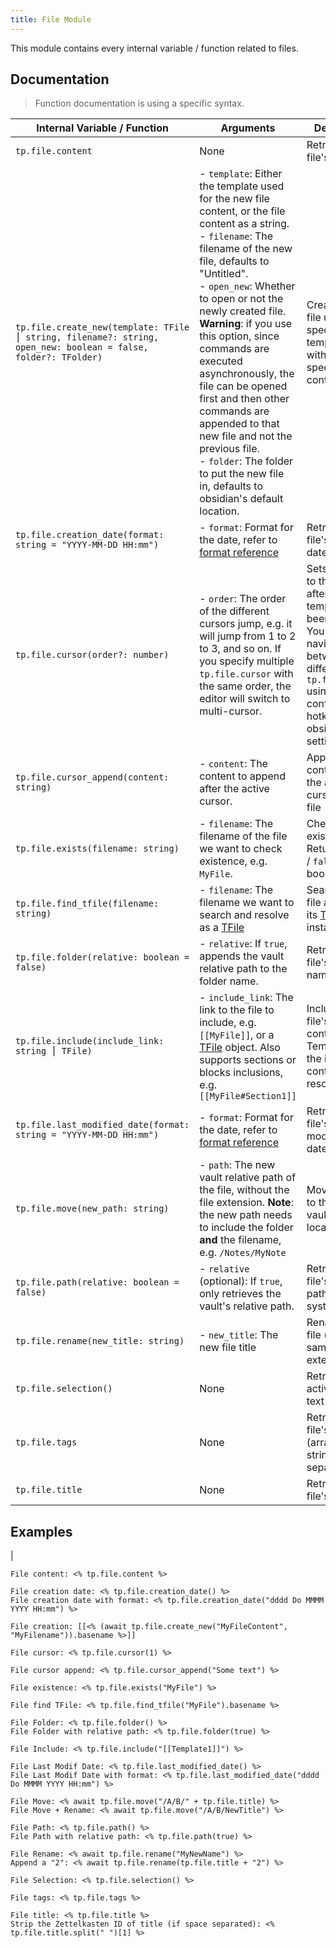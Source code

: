 ```yaml
---
title: File Module
---
```


This module contains every internal variable / function related to files.

## Documentation

> Function documentation is using a specific syntax.

| Internal Variable / Function                                                                                   | Arguments                                                                                                                                                                                                                                                                                                                                                                                                                                                                                                                                | Description                                                                                                                                                                      | Example Output                |
| -------------------------------------------------------------------------------------------------------------- | ---------------------------------------------------------------------------------------------------------------------------------------------------------------------------------------------------------------------------------------------------------------------------------------------------------------------------------------------------------------------------------------------------------------------------------------------------------------------------------------------------------------------------------------- | -------------------------------------------------------------------------------------------------------------------------------------------------------------------------------- | ----------------------------- |
| `tp.file.content`                                                                                              | None                                                                                                                                                                                                                                                                                                                                                                                                                                                                                                                                     | Retrieves the file's content                                                                                                                                                     | `This is some content`        |
| `tp.file.create_new(template: TFile ⎮ string, filename?: string, open_new: boolean = false, folder?: TFolder)` | - `template`: Either the template used for the new file content, or the file content as a string.<br />- `filename`: The filename of the new file, defaults to "Untitled".<br />- `open_new`: Whether to open or not the newly created file. **Warning**: if you use this option, since commands are executed asynchronously, the file can be opened first and then other commands are appended to that new file and not the previous file.<br />- `folder`: The folder to put the new file in, defaults to obsidian's default location. | Creates a new file using a specified template or with a specified content.                                                                                                       | None                          |
| `tp.file.creation_date(format: string = "YYYY-MM-DD HH:mm")`                                                   | - `format`: Format for the date, refer to [format reference](https://momentjs.com/docs/#/displaying/format/)                                                                                                                                                                                                                                                                                                                                                                                                                             | Retrieves the file's creation date.                                                                                                                                              | `2021-01-06 20:27`            |
| `tp.file.cursor(order?: number)`                                                                               | - `order`: The order of the different cursors jump, e.g. it will jump from 1 to 2 to 3, and so on. If you specify multiple `tp.file.cursor` with the same order, the editor will switch to multi-cursor.                                                                                                                                                                                                                                                                                                                                 | Sets the cursor to this location after the template has been inserted. You can navigate between the different `tp.file.cursor` using the configured hotkey in obsidian settings. | None                          |
| `tp.file.cursor_append(content: string)`                                                                       | - `content`: The content to append after the active cursor.                                                                                                                                                                                                                                                                                                                                                                                                                                                                              | Appends some content after the active cursor in the file                                                                                                                         | None                          |
| `tp.file.exists(filename: string)`                                                                             | - `filename`: The filename of the file we want to check existence, e.g. `MyFile`.                                                                                                                                                                                                                                                                                                                                                                                                                                                        | Checks if a file exists or not. Returns a `true` / `false` boolean.                                                                                                              | `true`                        |
| `tp.file.find_tfile(filename: string)`                                                                         | - `filename`: The filename we want to search and resolve as a [TFile](https://github.com/obsidianmd/obsidian-api/blob/ddd50214f530d23ee21f440a9fa64f4507176871/obsidian.d.ts#L2834)                                                                                                                                                                                                                                                                                                                                                      | Search for a file and returns its [TFile](https://github.com/obsidianmd/obsidian-api/blob/ddd50214f530d23ee21f440a9fa64f4507176871/obsidian.d.ts#L2834) instance.                | `[object Object]`             |
| `tp.file.folder(relative: boolean = false)`                                                                    | - `relative`: If `true`, appends the vault relative path to the folder name.                                                                                                                                                                                                                                                                                                                                                                                                                                                             | Retrieves the file's folder name.                                                                                                                                                | `Permanent Notes`             |
| `tp.file.include(include_link: string ⎮ TFile)`                                                                | - `include_link`: The link to the file to include, e.g. `[[MyFile]]`, or a [TFile](https://github.com/obsidianmd/obsidian-api/blob/ddd50214f530d23ee21f440a9fa64f4507176871/obsidian.d.ts#L2834) object. Also supports sections or blocks inclusions, e.g. `[[MyFile#Section1]]`                                                                                                                                                                                                                                                         | Includes the file's link content. Templates in the included content will be resolved.                                                                                            | `Header for all my templates` |
| `tp.file.last_modified_date(format: string = "YYYY-MM-DD HH:mm")`                                              | - `format`: Format for the date, refer to [format reference](https://momentjs.com/docs/#/displaying/format/)                                                                                                                                                                                                                                                                                                                                                                                                                             | Retrieves the file's last modification date.                                                                                                                                     | `2021-01-06 20:27`            |
| `tp.file.move(new_path: string)`                                                                               | - `path`: The new vault relative path of the file, without the file extension. **Note**: the new path needs to include the folder **and** the filename, e.g. `/Notes/MyNote`                                                                                                                                                                                                                                                                                                                                                             | Moves the file to the desired vault's location.                                                                                                                                  | None                          |
| `tp.file.path(relative: boolean = false)`                                                                      | - `relative` (optional): If `true`, only retrieves the vault's relative path.                                                                                                                                                                                                                                                                                                                                                                                                                                                            | Retrieves the file's absolute path on the system.                                                                                                                                | `/path/to/file`               |
| `tp.file.rename(new_title: string)`                                                                            | - `new_title`: The new file title                                                                                                                                                                                                                                                                                                                                                                                                                                                                                                        | Renames the file (keeps the same file extension).                                                                                                                                | None                          |
| `tp.file.selection()`                                                                                          | None                                                                                                                                                                                                                                                                                                                                                                                                                                                                                                                                     | Retrieves the active file's text selection.                                                                                                                                      | `Some selected text`          |
| `tp.file.tags`                                                                                                 | None                                                                                                                                                                                                                                                                                                                                                                                                                                                                                                                                     | Retrieves the file's tags (array of string, comma separated)                                                                                                                     | `#note,#seedling,#obsidian`   |
| `tp.file.title`                                                                                                | None                                                                                                                                                                                                                                                                                                                                                                                                                                                                                                                                     | Retrieves the file's title.                                                                                                                                                      | `MyFile`                      |

## Examples

|

```
File content: <% tp.file.content %>

File creation date: <% tp.file.creation_date() %>
File creation date with format: <% tp.file.creation_date("dddd Do MMMM YYYY HH:mm") %>

File creation: [[<% (await tp.file.create_new("MyFileContent", "MyFilename")).basename %>]]

File cursor: <% tp.file.cursor(1) %>

File cursor append: <% tp.file.cursor_append("Some text") %>

File existence: <% tp.file.exists("MyFile") %>

File find TFile: <% tp.file.find_tfile("MyFile").basename %>

File Folder: <% tp.file.folder() %>
File Folder with relative path: <% tp.file.folder(true) %>

File Include: <% tp.file.include("[[Template1]]") %>

File Last Modif Date: <% tp.file.last_modified_date() %>
File Last Modif Date with format: <% tp.file.last_modified_date("dddd Do MMMM YYYY HH:mm") %>

File Move: <% await tp.file.move("/A/B/" + tp.file.title) %>
File Move + Rename: <% await tp.file.move("/A/B/NewTitle") %>

File Path: <% tp.file.path() %>
File Path with relative path: <% tp.file.path(true) %>

File Rename: <% await tp.file.rename("MyNewName") %>
Append a "2": <% await tp.file.rename(tp.file.title + "2") %>

File Selection: <% tp.file.selection() %>

File tags: <% tp.file.tags %>

File title: <% tp.file.title %>
Strip the Zettelkasten ID of title (if space separated): <% tp.file.title.split(" ")[1] %>
```
